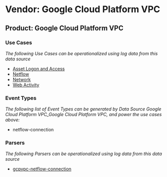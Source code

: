 Vendor: Google Cloud Platform VPC
=================================
Product: Google Cloud Platform VPC
----------------------------------

### Use Cases

_The following Use Cases can be operationalized using log data from this data source_

* [Asset Logon and Access](../UseCases/usecase_asset_logon_and_access.md)
* [Netflow](../UseCases/usecase_netflow.md)
* [Network](../UseCases/usecase_network.md)
* [Web Activity](../UseCases/usecase_web_activity.md)


### Event Types

_The following list of Event Types can be generated by Data Source Google Cloud Platform VPC_Google Cloud Platform VPC, and power the use cases above:_

- netflow-connection


### Parsers

_The following Parsers can be operationalized using log data from this data source_

* [gcpvpc-netflow-connection](../Parsers/parserContent_gcpvpc-netflow-connection.md)
